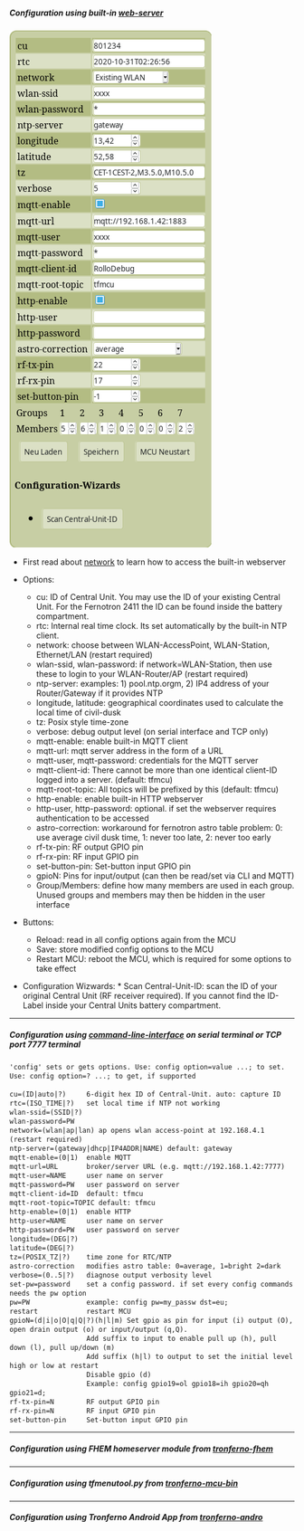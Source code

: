 ##### Configuration using built-in [web-server](webserver.md)

![ScreenShot](img/tfmcu_config.png)

* First read about [network](network.md) to learn how to access the built-in webserver

* Options:
     * cu: ID of Central Unit. You may use the ID of your existing Central Unit. For the Fernotron 2411 the ID can be found inside the battery compartment.
     * rtc: Internal real time clock. Its set automatically by the built-in NTP client.
     * network: choose between WLAN-AccessPoint, WLAN-Station, Ethernet/LAN (restart required)
     * wlan-ssid, wlan-password: if network=WLAN-Station, then use these to login to your WLAN-Router/AP (restart required)
     * ntp-server: examples: 1) pool.ntp.orgm,  2) IP4 address of your Router/Gateway if it provides NTP
     * longitude, latitude: geographical coordinates used to calculate the local time of civil-dusk
     * tz: Posix style time-zone
     * verbose: debug output level (on serial interface and TCP only)
     * mqtt-enable: enable built-in MQTT client
     * mqtt-url: mqtt server address in the form of a URL
     * mqtt-user, mqtt-password: credentials for the MQTT server
     * mqtt-client-id: There cannot be more than one identical client-ID logged into a server. (default: tfmcu)
     * mqtt-root-topic: All topics will be prefixed by this (default: tfmcu)
     * http-enable: enable built-in HTTP webserver
     * http-user, http-password: optional. if set the webserver requires authentication to be accessed
     * astro-correction: workaround for fernotron astro table problem: 0: use average civil dusk time, 1: never too late, 2: never too early
     * rf-tx-pin: RF output GPIO pin
     * rf-rx-pin: RF input GPIO pin
     * set-button-pin: Set-button input GPIO pin
     * gpioN: Pins for input/output (can then be read/set via CLI and MQTT)
     * Group/Members: define how many members are used in each group. Unused groups and members may then be hidden in the user interface
 * Buttons:
      * Reload: read in all config options again from the MCU
      * Save: store modified config options to the MCU
      * Restart MCU: reboot the MCU, which is required for some options to take effect
 * Configuration Wizwards:
       * Scan Central-Unit-ID: scan the ID of your original Central Unit (RF receiver required). If you cannot find the ID-Label inside your Central Units battery compartment.
     
     
<hr>


##### Configuration using [command-line-interface](CLI.md) on serial terminal or TCP port 7777 terminal

```
'config' sets or gets options. Use: config option=value ...; to set. Use: config option=? ...; to get, if supported

cu=(ID|auto|?)     6-digit hex ID of Central-Unit. auto: capture ID
rtc=(ISO_TIME|?)   set local time if NTP not working
wlan-ssid=(SSID|?)
wlan-password=PW
network=(wlan|ap|lan) ap opens wlan access-point at 192.168.4.1 (restart required)
ntp-server=(gateway|dhcp|IP4ADDR|NAME) default: gateway
mqtt-enable=(0|1)  enable MQTT
mqtt-url=URL       broker/server URL (e.g. mqtt://192.168.1.42:7777)
mqtt-user=NAME     user name on server
mqtt-password=PW   user password on server
mqtt-client-id=ID  default: tfmcu
mqtt-root-topic=TOPIC default: tfmcu
http-enable=(0|1)  enable HTTP
http-user=NAME     user name on server
http-password=PW   user password on server
longitude=(DEG|?)
latitude=(DEG|?)
tz=(POSIX_TZ|?)    time zone for RTC/NTP
astro-correction   modifies astro table: 0=average, 1=bright 2=dark
verbose=(0..5|?)   diagnose output verbosity level
set-pw=password    set a config password. if set every config commands needs the pw option
pw=PW              example: config pw=my_passw dst=eu;
restart            restart MCU
gpioN=(d|i|o|O|q|Q|?)(h|l|m) Set gpio as pin for input (i) output (O), open drain output (o) or input/output (q,Q).
                   Add suffix to input to enable pull up (h), pull down (l), pull up/down (m)
                   Add suffix (h|l) to output to set the initial level high or low at restart
                   Disable gpio (d)
                   Example: config gpio19=ol gpio18=ih gpio20=qh gpio21=d;
rf-tx-pin=N        RF output GPIO pin
rf-rx-pin=N        RF input GPIO pin
set-button-pin     Set-button input GPIO pin
```

<hr>

##### Configuration using FHEM homeserver module from [tronferno-fhem](https://github.com/zwiebert/tronferno-fhem)

<hr>

##### Configuration using tfmenutool.py from [tronferno-mcu-bin](https://github.com/zwiebert/tronferno-mcu-bin)

<hr>

##### Configuration using Tronferno Android App from [tronferno-andro](https://github.com/zwiebert/tronferno-andro)


